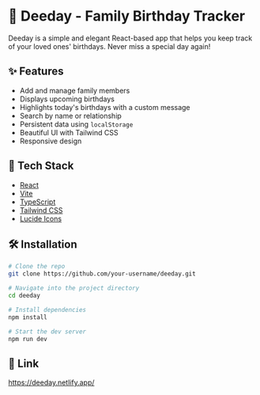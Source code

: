 # 🎉 Deeday - Family Birthday Tracker

Deeday is a simple and elegant React-based app that helps you keep track of your loved ones' birthdays. Never miss a special day again!

## ✨ Features

- Add and manage family members
- Displays upcoming birthdays
- Highlights today's birthdays with a custom message
- Search by name or relationship
- Persistent data using `localStorage`
- Beautiful UI with Tailwind CSS
- Responsive design

## 🚀 Tech Stack

- [React](https://reactjs.org/)
- [Vite](https://vitejs.dev/)
- [TypeScript](https://www.typescriptlang.org/)
- [Tailwind CSS](https://tailwindcss.com/)
- [Lucide Icons](https://lucide.dev/)

## 🛠️ Installation

```bash
# Clone the repo
git clone https://github.com/your-username/deeday.git

# Navigate into the project directory
cd deeday

# Install dependencies
npm install

# Start the dev server
npm run dev
```
## 🔗 Link
https://deeday.netlify.app/
